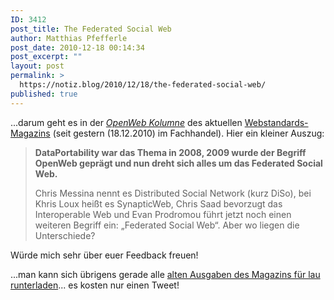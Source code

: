 ```yaml
---
ID: 3412
post_title: The Federated Social Web
author: Matthias Pfefferle
post_date: 2010-12-18 00:14:34
post_excerpt: ""
layout: post
permalink: >
  https://notiz.blog/2010/12/18/the-federated-social-web/
published: true
---
```

...darum geht es in der <em><a href="http://notiz.blog/2009/09/27/pfefferles-openweb/">OpenWeb Kolumne</a></em> des aktuellen <a href="http://www.webstandards-magazin.de/index.php/index/08-10-kunst-und-kommerz">Webstandards-Magazins</a> (seit gestern (18.12.2010) im Fachhandel). Hier ein kleiner Auszug:

<blockquote><strong>DataPortability war das Thema in 2008, 2009 wurde der Begriff OpenWeb geprägt und nun dreht sich alles um das Federated Social Web.</strong>

 Chris Messina nennt es Distributed Social Network (kurz DiSo), bei Khris Loux heißt es SynapticWeb, Chris Saad bevorzugt das Interoperable Web und Evan Prodromou führt jetzt noch einen weiteren Begriff ein: „Federated Social Web“. Aber wo liegen die Unterschiede?</blockquote>

 Würde mich sehr über euer Feedback freuen!

...man kann sich übrigens gerade alle <a href="http://www.webstandards-magazin.de/index.php/index/ausgaben-archiv">alten Ausgaben des Magazins für lau runterladen</a>... es kosten nur einen Tweet!